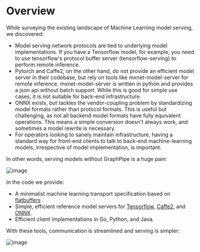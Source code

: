 # Overview

While surveying the existing landscape of Machine Learning model serving, we
discovered:

* Model serving network protocols are tied to underlying model implementations.
  If you have a Tensorflow model, for example, you need to use tensorflow's
  protocol buffer server (tensorflow-serving) to perform remote inference.
* Pytorch and Caffe2, on the other hand, do not provide an efficient model
  server in their codebase, but rely on tools like mxnet-model-server for
  remote inference. mxnet-model-server is written in python and provides a json
  api without batch support.  While this is good for simple use cases, it is
  not suitable for back-end infrastructure.
* ONNX exists, but tackles the vendor-coupling problem by standardizing model
  formats rather than protocol formats. This is useful but challenging, as not
  all backend model formats have fully equivalent operations. This means a
  simple conversion doesn't always work, and sometimes a model rewrite is
  necessary.
* For operators looking to sanely maintain infrastructure, having a standard
  way for front-end clients to talk to back-end machine-learning models,
  irrespective of model implementation, is important.

In other words, serving models without GraphPipe is a huge pain:

![image](_media/gparch.001.jpg)

In the code we provide:

* A minimalist machine learning transport specification based on [flatbuffers]
* Simple, efficient reference model servers for [Tensorflow], [Caffe2], and [ONNX].
* Efficient client implementations in Go, Python, and Java.

[flatbuffers]: https://google.github.io/flatbuffers/
[Tensorflow]: https://www.tensorflow.org
[Caffe2]: https://caffe2.ai
[ONNX]: https://onnx.ai

With these tools, communication is streamlined and serving is simpler:

![image](_media/gparch.002.jpg)
